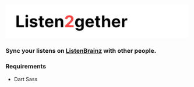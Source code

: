 ![Listen2gether](docs/banner.png)

### Sync your listens on [ListenBrainz](https://listenbrainz.org) with other people.


### Requirements
 - Dart Sass